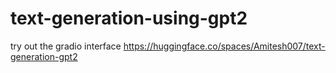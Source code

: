 # text-generation-using-gpt2
try out the gradio interface
https://huggingface.co/spaces/Amitesh007/text-generation-gpt2
